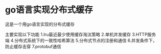 # go语言实现分布式缓存
这是一个用go语言实现的分布式缓存

主要实现以下功能
  1.lru最近最少使用缓存淘汰策略
  2.单机并发缓存
  3.HTTP服务端
  4.分布式系统下的一致性哈希算法
  5.分布式节点的注册和通信
  6.并发条件下，防止缓存击穿
  7.protobuf通信
